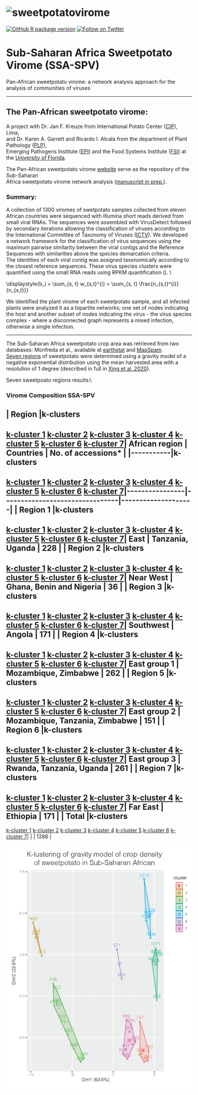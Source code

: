 # ![sweetpotatovirome](http://bioinfo.bti.cornell.edu/static/img/logo_new.jpg)
[![GitHub R package version](https://img.shields.io/github/r-package/v/ricardoi/sweetpotato_virome?label=%3A%3A&logo=R&logoColor=blue&style=plastic)](https://www.r-project.org/)
[![Follow on Twitter](http://img.shields.io/badge/twitter-%40ricardoi__-1DA1F2?labelColor=000000&logo=twitter)](https://twitter.com/ricardoi_)


# Sub-Saharan Africa Sweetpotato Virome (SSA-SPV)

Pan-African sweetpotato virome: a network analysis approach for the analysis of communities of viruses

------------------------------------------------------------------------------------------------------

## The Pan-African sweetpotato virome:

A project with Dr. Jan F. Kreuze from International Potato Center ([CIP](https://cipotato.org/)), Lima, \
and Dr. Karen A. Garrett and Ricardo I. Alcala from the department of Plant Pathology ([PLP](https://plantpath.ifas.ufl.edu/)), \
Emerging Pathogens Institute ([EPI](https://epi.ufl.edu/)) and the Food Systems Institute ([FSI](https://foodsystems.ifas.ufl.edu/)) at the [University of Florida](http://www.ufl.edu/).

The Pan-African sweetpotato virome [website](http://bioinfo.bti.cornell.edu/virome/index) serve as the repository of the Sub-Saharan\
Africa sweetpotato virome network analysis ([manuscript in prep.](http://www.pending.org)).

### Summary:

A collection of 1300 viromes of swetpotato samples collected from eleven African countries were sequenced with Illumina short reads derived from small viral RNAs. The sequences were assembled with VirusDetect followed by secondary iterations allowing the classification of viruses according to the International Committee of Taxonomy of Viruses ([ICTV](https://talk.ictvonline.org/)).
We developed a network framework for the classification of virus sequences using the maximum pairwise similarity between the viral  contigs and the Reference Sequences with similarities above the species demarcation criteria. \
The identities of each viral contig was assigned taxonomically according to the closest reference sequences. These virus species clusters were quantified using the small RNA reads using RPKM quantification (). \

\displaystyle{b_i = \sum_{s, t} w_{s,t}^{i} = \sum_{s, t} \frac{n_{s,t}^{i}}{n_{s,t}}}

We identified the plant virome of each sweetpotato sample, and all infected plants were analyzed it as a bipartite networks; one set of nodes indicating the host and another subset of nodes indicating the virus - the virus species complex - where a disconnected graph represents a mixed infection, otherwise a single infection.

-----

The Sub-Saharan Africa sweetpotato crop area was retrieved from two databases: Monfreda et al., available at [earthstat](http://www.earthstat.org/) and [MapSpam](https://www.mapspam.info/data/).\
[Seven regions](https://github.com/ricardoi/sweetpotato_virome/blob/main/results/00-Aswp_kcluster-1gamma-2_deg_1e-06_gap_statsMC1000Sep24.pdf) of sweetpotato were determined using a gravity model of a negative exponential distribution using the mean harvested area with a resolution of 1 degree (described in full in [Xing et al. 2020](https://academic.oup.com/bioscience/article/70/9/744/5875255)).

Seven sweetpoato regions results:\










### Virome Composition SSA-SPV

| Region    |k-clusters
--
[k-cluster 1](https://github.com/ricardoi/sweetpotato_virome/tree/main/results/k-cluster1)
[k-cluster 2](https://github.com/ricardoi/sweetpotato_virome/tree/main/results/k-cluster2)
[k-cluster 3](https://github.com/ricardoi/sweetpotato_virome/tree/main/results/k-cluster3)
[k-cluster 4](https://github.com/ricardoi/sweetpotato_virome/tree/main/results/k-cluster4)
[k-cluster 5](https://github.com/ricardoi/sweetpotato_virome/tree/main/results/k-cluster5)
[k-cluster 6](https://github.com/ricardoi/sweetpotato_virome/tree/main/results/k-cluster6)
[k-cluster 7](https://github.com/ricardoi/sweetpotato_virome/tree/main/results/k-cluster7)| African region | Countries                      | No. of accessions* |
|-----------|k-clusters
--
[k-cluster 1](https://github.com/ricardoi/sweetpotato_virome/tree/main/results/k-cluster1)
[k-cluster 2](https://github.com/ricardoi/sweetpotato_virome/tree/main/results/k-cluster2)
[k-cluster 3](https://github.com/ricardoi/sweetpotato_virome/tree/main/results/k-cluster3)
[k-cluster 4](https://github.com/ricardoi/sweetpotato_virome/tree/main/results/k-cluster4)
[k-cluster 5](https://github.com/ricardoi/sweetpotato_virome/tree/main/results/k-cluster5)
[k-cluster 6](https://github.com/ricardoi/sweetpotato_virome/tree/main/results/k-cluster6)
[k-cluster 7](https://github.com/ricardoi/sweetpotato_virome/tree/main/results/k-cluster7)|----------------|--------------------------------|--------------------|
| Region 1  |k-clusters
--
[k-cluster 1](https://github.com/ricardoi/sweetpotato_virome/tree/main/results/k-cluster1)
[k-cluster 2](https://github.com/ricardoi/sweetpotato_virome/tree/main/results/k-cluster2)
[k-cluster 3](https://github.com/ricardoi/sweetpotato_virome/tree/main/results/k-cluster3)
[k-cluster 4](https://github.com/ricardoi/sweetpotato_virome/tree/main/results/k-cluster4)
[k-cluster 5](https://github.com/ricardoi/sweetpotato_virome/tree/main/results/k-cluster5)
[k-cluster 6](https://github.com/ricardoi/sweetpotato_virome/tree/main/results/k-cluster6)
[k-cluster 7](https://github.com/ricardoi/sweetpotato_virome/tree/main/results/k-cluster7)| East           | Tanzania, Uganda               | 228                |
| Region 2  |k-clusters
--
[k-cluster 1](https://github.com/ricardoi/sweetpotato_virome/tree/main/results/k-cluster1)
[k-cluster 2](https://github.com/ricardoi/sweetpotato_virome/tree/main/results/k-cluster2)
[k-cluster 3](https://github.com/ricardoi/sweetpotato_virome/tree/main/results/k-cluster3)
[k-cluster 4](https://github.com/ricardoi/sweetpotato_virome/tree/main/results/k-cluster4)
[k-cluster 5](https://github.com/ricardoi/sweetpotato_virome/tree/main/results/k-cluster5)
[k-cluster 6](https://github.com/ricardoi/sweetpotato_virome/tree/main/results/k-cluster6)
[k-cluster 7](https://github.com/ricardoi/sweetpotato_virome/tree/main/results/k-cluster7)| Near West      | Ghana, Benin and Nigeria       | 36                 |
| Region 3  |k-clusters
--
[k-cluster 1](https://github.com/ricardoi/sweetpotato_virome/tree/main/results/k-cluster1)
[k-cluster 2](https://github.com/ricardoi/sweetpotato_virome/tree/main/results/k-cluster2)
[k-cluster 3](https://github.com/ricardoi/sweetpotato_virome/tree/main/results/k-cluster3)
[k-cluster 4](https://github.com/ricardoi/sweetpotato_virome/tree/main/results/k-cluster4)
[k-cluster 5](https://github.com/ricardoi/sweetpotato_virome/tree/main/results/k-cluster5)
[k-cluster 6](https://github.com/ricardoi/sweetpotato_virome/tree/main/results/k-cluster6)
[k-cluster 7](https://github.com/ricardoi/sweetpotato_virome/tree/main/results/k-cluster7)| Southwest      | Angola                         | 171                |
| Region 4  |k-clusters
--
[k-cluster 1](https://github.com/ricardoi/sweetpotato_virome/tree/main/results/k-cluster1)
[k-cluster 2](https://github.com/ricardoi/sweetpotato_virome/tree/main/results/k-cluster2)
[k-cluster 3](https://github.com/ricardoi/sweetpotato_virome/tree/main/results/k-cluster3)
[k-cluster 4](https://github.com/ricardoi/sweetpotato_virome/tree/main/results/k-cluster4)
[k-cluster 5](https://github.com/ricardoi/sweetpotato_virome/tree/main/results/k-cluster5)
[k-cluster 6](https://github.com/ricardoi/sweetpotato_virome/tree/main/results/k-cluster6)
[k-cluster 7](https://github.com/ricardoi/sweetpotato_virome/tree/main/results/k-cluster7)| East group 1   | Mozambique, Zimbabwe           | 262                |
| Region 5  |k-clusters
--
[k-cluster 1](https://github.com/ricardoi/sweetpotato_virome/tree/main/results/k-cluster1)
[k-cluster 2](https://github.com/ricardoi/sweetpotato_virome/tree/main/results/k-cluster2)
[k-cluster 3](https://github.com/ricardoi/sweetpotato_virome/tree/main/results/k-cluster3)
[k-cluster 4](https://github.com/ricardoi/sweetpotato_virome/tree/main/results/k-cluster4)
[k-cluster 5](https://github.com/ricardoi/sweetpotato_virome/tree/main/results/k-cluster5)
[k-cluster 6](https://github.com/ricardoi/sweetpotato_virome/tree/main/results/k-cluster6)
[k-cluster 7](https://github.com/ricardoi/sweetpotato_virome/tree/main/results/k-cluster7)| East group 2   | Mozambique, Tanzania, Zimbabwe | 151                |
| Region 6  |k-clusters
--
[k-cluster 1](https://github.com/ricardoi/sweetpotato_virome/tree/main/results/k-cluster1)
[k-cluster 2](https://github.com/ricardoi/sweetpotato_virome/tree/main/results/k-cluster2)
[k-cluster 3](https://github.com/ricardoi/sweetpotato_virome/tree/main/results/k-cluster3)
[k-cluster 4](https://github.com/ricardoi/sweetpotato_virome/tree/main/results/k-cluster4)
[k-cluster 5](https://github.com/ricardoi/sweetpotato_virome/tree/main/results/k-cluster5)
[k-cluster 6](https://github.com/ricardoi/sweetpotato_virome/tree/main/results/k-cluster6)
[k-cluster 7](https://github.com/ricardoi/sweetpotato_virome/tree/main/results/k-cluster7)| East group 3   | Rwanda, Tanzania, Uganda       | 261                |
| Region 7  |k-clusters
--
[k-cluster 1](https://github.com/ricardoi/sweetpotato_virome/tree/main/results/k-cluster1)
[k-cluster 2](https://github.com/ricardoi/sweetpotato_virome/tree/main/results/k-cluster2)
[k-cluster 3](https://github.com/ricardoi/sweetpotato_virome/tree/main/results/k-cluster3)
[k-cluster 4](https://github.com/ricardoi/sweetpotato_virome/tree/main/results/k-cluster4)
[k-cluster 5](https://github.com/ricardoi/sweetpotato_virome/tree/main/results/k-cluster5)
[k-cluster 6](https://github.com/ricardoi/sweetpotato_virome/tree/main/results/k-cluster6)
[k-cluster 7](https://github.com/ricardoi/sweetpotato_virome/tree/main/results/k-cluster7)| Far East       | Ethiopia                       | 171                |
| Total     |k-clusters
--
[k-cluster 1](https://github.com/ricardoi/sweetpotato_virome/tree/main/results/k-cluster1)
[k-cluster 2](https://github.com/ricardoi/sweetpotato_virome/tree/main/results/k-cluster2)
[k-cluster 3](https://github.com/ricardoi/sweetpotato_virome/tree/main/results/k-cluster3)
[k-cluster 4](https://github.com/ricardoi/sweetpotato_virome/tree/main/results/k-cluster4)
[k-cluster 5](https://github.com/ricardoi/sweetpotato_virome/tree/main/results/k-cluster5)
[k-cluster 6](https://github.com/ricardoi/sweetpotato_virome/tree/main/results/k-cluster6)
[k-cluster 7](https://github.com/ricardoi/sweetpotato_virome/tree/main/results/k-cluster7)|                |                                |  1286              |



![](https://github.com/ricardoi/sweetpotato_virome/blob/main/images/SSA-SPV-kcluster-1gamma-2_deg_1e-06_gap_statsMC1000.png)
